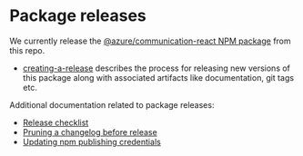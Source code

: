 # Package releases

We currently release the [@azure/communication-react NPM package](https://www.npmjs.com/package/@azure/communication-react) from this repo.

- [creating-a-release](./creating-a-release.md) describes the process for releasing new versions of this package along with associated artifacts like documentation, git tags etc.

Additional documentation related to package releases:

- [Release checklist](./release-checklist.md)
- [Pruning a changelog before release](./pruning-a-changelog.md)
- [Updating npm publishing credentials](./updating-npm-publishing-credentials.md)